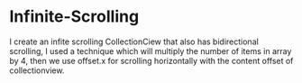 # Infinite-Scrolling


I create an infite scrolling CollectionCiew that also has bidirectional scrolling,
I used a technique which will multiply the number of items in array by 4,
then we use offset.x for scrolling horizontally with the content offset of collectionview. 
